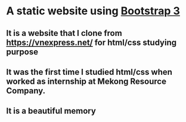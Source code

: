 # A static website using [Bootstrap 3](https://getbootstrap.com/docs/3.4/)
## It is a website that I clone from https://vnexpress.net/ for html/css studying purpose
## It was the first time I studied html/css when worked as internship at Mekong Resource Company.
## It is a beautiful memory
